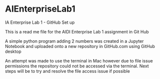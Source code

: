 # AIEnterpriseLab1
 IA Enterprise Lab 1 - GitHub Set up

This is a read me file for the AIDI Enterprise Lab 1 assignment in Git Hub

A simple python program adding 2 numbers was created in a Jupyter Notebook and uploaded onto a new repository in GitHub.com using GitHub desktop

An attempt was made to use the terminal in Mac however due to file issue permissions the repository could not be accessed via the terminal. Next steps will be to try and resolve the file access issue if possible 